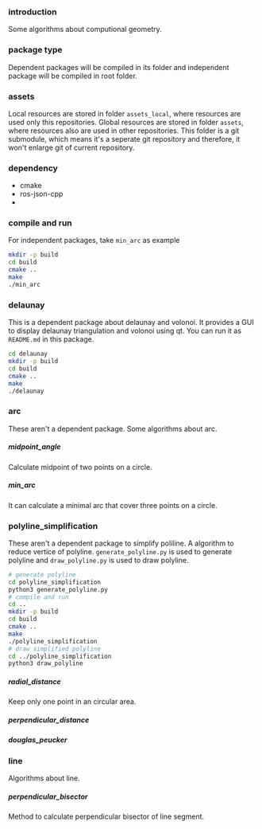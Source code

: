 ### introduction
Some algorithms about computional geometry.

### package type
Dependent packages will be compiled in its folder and independent package will be compiled in root folder.

### assets
Local resources are stored in folder `assets_local`, where resources are used only this repositories. Global resources are stored in folder `assets`, where resources also are used in other repositories. This folder is a git submodule, which means it's a seperate git repository and therefore, it won't enlarge git of current repository.

### dependency
* cmake
* ros-json-cpp
* 

### compile and run 
<!-- Before you compile and run, recommand to update assets.
```bash
cd assets
git pull
``` -->
For independent packages, take `min_arc` as example
```bash
mkdir -p build
cd build
cmake ..
make
./min_arc
```

### delaunay
This is a dependent package about delaunay and volonoi. It provides a GUI to display delaunay triangulation and volonoi using qt. You can run it as `README.md` in this package.
```bash
cd delaunay
mkdir -p build
cd build
cmake ..
make
./delaunay
```

### arc
These aren't a dependent package. Some algorithms about arc.
##### midpoint_angle
Calculate midpoint of two points on a circle.

##### min_arc
It can calculate a minimal arc that cover three points on a circle.

### polyline_simplification
These aren't a dependent package to simplify poliline. A algorithm to reduce vertice of polyline.
`generate_polyline.py` is used to generate polyline and `draw_polyline.py` is used to draw polyline.

```bash
# generate polyline
cd polyline_simplification
python3 generate_polyline.py
# compile and run
cd ..
mkdir -p build
cd build
cmake ..
make
./polyline_simplification
# draw simplified polyline
cd ../polyline_simplification
python3 draw_polyline
```

##### radial_distance
Keep only one point in an circular area.

##### perpendicular_distance

##### douglas_peucker

### line
Algorithms about line.

##### perpendicular_bisector
Method to calculate perpendicular bisector of line segment.